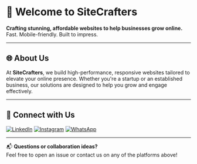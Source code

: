 # 👋 Welcome to SiteCrafters

**Crafting stunning, affordable websites to help businesses grow online.**  
Fast. Mobile-friendly. Built to impress.

---

## 🌐 About Us

At **SiteCrafters**, we build high-performance, responsive websites tailored to elevate your online presence. Whether you're a startup or an established business, our solutions are designed to help you grow and engage effectively.

---

## 🔗 Connect with Us

[![LinkedIn](https://img.shields.io/badge/LinkedIn-0077B5?style=for-the-badge&logo=linkedin&logoColor=white)](https://linkedin.com/company/YOUR_LINK)
[![Instagram](https://img.shields.io/badge/Instagram-E4405F?style=for-the-badge&logo=instagram&logoColor=white)](https://instagram.com/YOUR_HANDLE)
[![WhatsApp](https://img.shields.io/badge/WhatsApp-25D366?style=for-the-badge&logo=whatsapp&logoColor=white)](https://wa.me/+250794413721)

---

📬 **Questions or collaboration ideas?**  
Feel free to open an issue or contact us on any of the platforms above!
